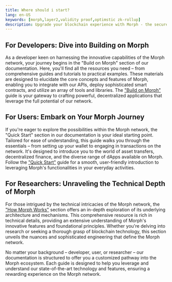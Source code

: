 ```yaml
---
title: Where should i start?
lang: en-US
keywords: [morph,layer2,validity proof,optimstic zk-rollup]
description: Upgrade your blockchain experience with Morph - the secure decentralized, cost0efficient, and high-performing optimstic zk-rollup solution. Try it now!
---
```


## For Developers: Dive into Building on Morph

As a developer keen on harnessing the innovative capabilities of the Morph network, your journey begins in the "Build on Morph" section of our documentation. Here, you'll find all the resources you need – from comprehensive guides and tutorials to practical examples. These materials are designed to elucidate the core concepts and features of Morph, enabling you to integrate with our APIs, deploy sophisticated smart contracts, and utilize an array of tools and libraries. The ["Build on Morph"](../build-on-morph/1-intro.md) guide is your gateway to crafting powerful, decentralized applications that leverage the full potential of our network.

## For Users: Embark on Your Morph Journey

If you're eager to explore the possibilities within the Morph network, the "Quick Start" section in our documentation is your ideal starting point. Tailored for ease of understanding, this guide walks you through the essentials – from setting up your wallet to engaging in transactions on the network. It's designed to introduce you to the world of asset transfers, decentralized finance, and the diverse range of dApps available on Morph. Follow the ["Quick Start"](../quick-start/1-welcome-to-morph.md) guide for a smooth, user-friendly introduction to leveraging Morph's functionalities in your everyday activities.

## For Researchers: Unraveling the Technical Depth of Morph

For those intrigued by the technical intricacies of the Morph network, the ["How Morph Works"](../how-morph-works/1-intro.md) section offers an in-depth exploration of its underlying architecture and mechanisms. This comprehensive resource is rich in technical details, providing an extensive understanding of Morph's innovative features and foundational principles. Whether you're delving into research or seeking a thorough grasp of blockchain technology, this section unveils the nuances and sophisticated engineering that define the Morph network.

No matter your background – developer, user, or researcher – our documentation is structured to offer you a customized pathway into the Morph ecosystem. Each guide is designed to help you leverage and understand our state-of-the-art technology and features, ensuring a rewarding experience on the Morph network.
